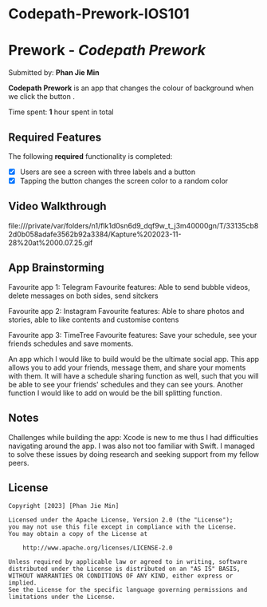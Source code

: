 # Codepath-Prework-IOS101

# Prework - *Codepath Prework*

Submitted by: **Phan Jie Min**

**Codepath Prework** is an app that changes the colour of background when we click the button .

Time spent: **1** hour spent in total

## Required Features

The following **required** functionality is completed:

- [x] Users are see a screen with three labels and a button
- [x] Tapping the button changes the screen color to a random color
 
## Video Walkthrough

file:///private/var/folders/n1/flk1d0sn6d9_dqf9w_t_j3m40000gn/T/33135cb82d0b058adafe3562b92a3384/Kapture%202023-11-28%20at%2000.07.25.gif

## App Brainstorming
Favourite app 1: Telegram
Favourite features: Able to send bubble videos, delete messages on both sides, send sitckers

Favourite app 2: Instagram
Favourite features: Able to share photos and stories, able to like contents and customise contens

Favourite app 3: TimeTree
Favourite features: Save your schedule, see your friends schedules and save moments.

An app which I would like to build would be the ultimate social app. This app allows you to add your friends, message them, and share your moments with them. It will have a schedule sharing function as well, such that you will be able to see your friends' schedules and they can see yours. Another function I would like to add on would be the bill splitting function.

## Notes
Challenges while building the app: Xcode is new to me thus I had difficulties navigating around the app. I was also not too familiar with Swift. I managed to solve these issues by doing research and seeking support from my fellow peers.

## License

    Copyright [2023] [Phan Jie Min]

    Licensed under the Apache License, Version 2.0 (the "License");
    you may not use this file except in compliance with the License.
    You may obtain a copy of the License at

        http://www.apache.org/licenses/LICENSE-2.0

    Unless required by applicable law or agreed to in writing, software
    distributed under the License is distributed on an "AS IS" BASIS,
    WITHOUT WARRANTIES OR CONDITIONS OF ANY KIND, either express or implied.
    See the License for the specific language governing permissions and
    limitations under the License.
